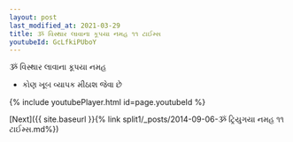 ```yaml
---
layout: post
last_modified_at: 2021-03-29
title: ૐ વિસ્થાર લાવાના કૂપયા નમહ ૧૧ ટાઈમ્સ
youtubeId: GcLfkiPUboY
---
```

 
 
 ૐ વિસ્થાર લાવાના કૂપયા નમહ  
 
 -  કોણ ખૂબ વ્યાપક મીઠાશ જેવા છે 
 
  
 
  
 
 
 
 
 
 


{% include youtubePlayer.html id=page.youtubeId %}
 
[Next]({{ site.baseurl }}{% link  split1/_posts/2014-09-06-ૐ ટ્રિયુગયા નમહ ૧૧ ટાઈમ્સ.md%})
 
